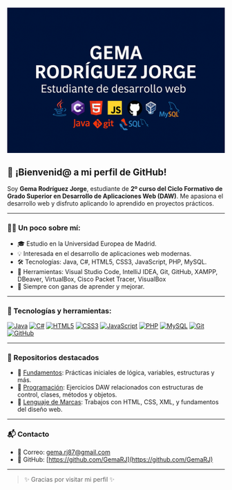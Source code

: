 <p align="center">
  <img src="https://github.com/GemaRJ/GemaRJ/blob/main/Imagen%20de%20perfil.png?raw=true" alt="Banner personalizado">
</p>


## 🚀 ¡Bienvenid@ a mi perfil de GitHub!

Soy **Gema Rodríguez Jorge**, estudiante de **2º curso del Ciclo Formativo de Grado Superior en Desarrollo de Aplicaciones Web (DAW)**. Me apasiona el desarrollo web y disfruto aplicando lo aprendido en proyectos prácticos.

---

### 👩‍💻 Un poco sobre mí:

- 🎓 Estudio en la Universidad Europea de Madrid.
- 💡 Interesada en el desarrollo de aplicaciones web modernas.
- 🛠️ Tecnologías: Java, C#, HTML5, CSS3, JavaScript, PHP, MySQL.
- 🧰 Herramientas: Visual Studio Code, IntelliJ IDEA, Git, GitHub, XAMPP, DBeaver, VirtualBox, Cisco Packet Tracer, VisualBox
- 🌱 Siempre con ganas de aprender y mejorar.

---

### 🔧 Tecnologías y herramientas:

[![Java](https://img.shields.io/badge/Java-ED8B00?logo=java&logoColor=white)](https://www.java.com/)
[![C#](https://img.shields.io/badge/C%23-239120?logo=csharp&logoColor=white)](https://learn.microsoft.com/dotnet/csharp/)
[![HTML5](https://img.shields.io/badge/HTML5-E34F26?logo=html5&logoColor=white)](https://developer.mozilla.org/es/docs/Web/HTML)
[![CSS3](https://img.shields.io/badge/CSS3-1572B6?logo=css3&logoColor=white)](https://developer.mozilla.org/es/docs/Web/CSS)
[![JavaScript](https://img.shields.io/badge/JavaScript-F7DF1E?logo=javascript&logoColor=black)](https://developer.mozilla.org/es/docs/Web/JavaScript)
[![PHP](https://img.shields.io/badge/PHP-777BB4?logo=php&logoColor=white)](https://www.php.net/)
[![MySQL](https://img.shields.io/badge/MySQL-4479A1?logo=mysql&logoColor=white)](https://www.mysql.com/)
[![Git](https://img.shields.io/badge/Git-F05032?logo=git&logoColor=white)](https://git-scm.com/)
[![GitHub](https://img.shields.io/badge/GitHub-181717?logo=github&logoColor=white)](https://github.com/)

---

### 📂 Repositorios destacados

- 🔹 [Fundamentos](https://github.com/GemaRJ/Fundamentos): Prácticas iniciales de lógica, variables, estructuras y más.
- 🔹 [Programación](https://github.com/GemaRJ/Programacion): Ejercicios DAW relacionados con estructuras de control, clases, métodos y objetos.
- 🔹 [Lenguaje de Marcas](https://github.com/GemaRJ/LENGUAJE-DE-MARCAS): Trabajos con HTML, CSS, XML, y fundamentos del diseño web.

---

### 📬 Contacto

- 📧 Correo: [gema.rj87@gmail.com](mailto:gema.rj87@gmail.com)
- 🐙 GitHub: [https://github.com/GemaRJ](https://github.com/GemaRJ)

---

> ✨ Gracias por visitar mi perfil ✨

